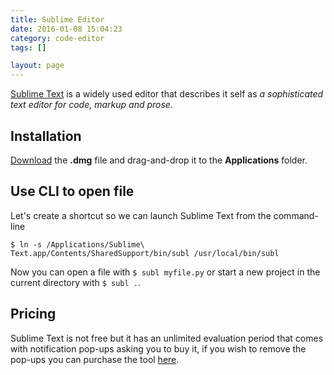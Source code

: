 ```yaml
---
title: Sublime Editor
date: 2016-01-08 15:04:23
category: code-editor
tags: []

layout: page
---
```


[Sublime Text](http://www.sublimetext.com/) is a widely used editor that describes it self as _a sophisticated text editor for code, markup and prose_.

## Installation

[Download](http://www.sublimetext.com/) the **.dmg** file and drag-and-drop it to the **Applications** folder.

## Use CLI to open file

Let's create a shortcut so we can launch Sublime Text from the command-line

    $ ln -s /Applications/Sublime\ Text.app/Contents/SharedSupport/bin/subl /usr/local/bin/subl

Now you can open a file with `$ subl myfile.py` or start a new project in the current directory with `$ subl .`.

## Pricing

Sublime Text is not free but it has an unlimited evaluation period that comes with notification pop-ups asking you to buy it, if you wish to remove the pop-ups you can purchase the tool [here](http://www.sublimetext.com/buy).
